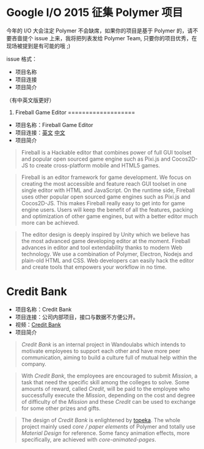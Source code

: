 Google I/O 2015 征集 Polymer 项目
===============================
今年的 I/O 大会注定 Polymer 不会缺席，如果你的项目是基于 Polymer 的，请不要吝啬提个 issue 上来，我将把列表发给 Polymer Team,
只要你的项目优秀，在现场被提到是有可能的哦 ;)

issue 格式：
- 项目名称
- 项目连接
- 项目简介

（有中英文版更好）


1. Fireball Game Editor
===================
- 项目名称：Fireball Game Editor
- 项目连接：[英文](http://fireball-x.com/en) [中文](http://fireball-x.com)
- 项目简介

>Fireball is a Hackable editor that combines power of full GUI toolset and popular open sourced game engine such as Pixi.js and Cocos2D-JS to create cross-platform mobile and HTML5 games.

>Fireball is an editor framework for game development. We focus on creating the most accessible and feature reach GUI toolset in one single editor with HTML and JavaScript. On the runtime side, Fireball uses other popular open sourced game engines such as Pixi.js and Cocos2D-JS. This makes Fireball really easy to get into for game engine users. Users will keep the benefit of all the features, packing and optimization of other game engines, but with a better editor much more can be achieved.

>The editor design is deeply inspired by Unity which we believe has the most advanced game developing editor at the moment. Fireball advances in editor and tool extendability thanks to modern Web technology. We use a combination of Polymer, Electron, Nodejs and plain-old HTML and CSS. Web developers can easily hack the editor and create tools that empowers your workflow in no time.


Credit Bank
===================
- 项目名称：Credit Bank
- 项目连接：公司内部项目，接口与数据不方便公开。
- 视频：[Credit Bank](https://youtu.be/Nxtbv0JAQcM)
- 项目简介

>*Credit Bank* is an internal project in Wandoulabs which intends to motivate employees to support each other and have more peer communication, aiming to build a culture full of mutual help within the company.

>With *Credit Bank*, the employees are encouraged to submit *Mission*, a task that need the specific skill among the colleges to solve. Some amounts of reward, called *Credit*, will be paid to the employee who successfully execute the *Mission*, depending on the cost and degree of difficulty of the *Mission* and these *Credit* can be used to exchange for some other prizes and gifts.

>The design of *Credit Bank* is enlightened by [topeka](https://polymer-topeka.appspot.com/).  The whole project mainly used *core / paper elements* of Polymer and totally use *Material Design* for reference. Some fancy animation effects, more specifically, are achieved with *core-animated-pages*.
